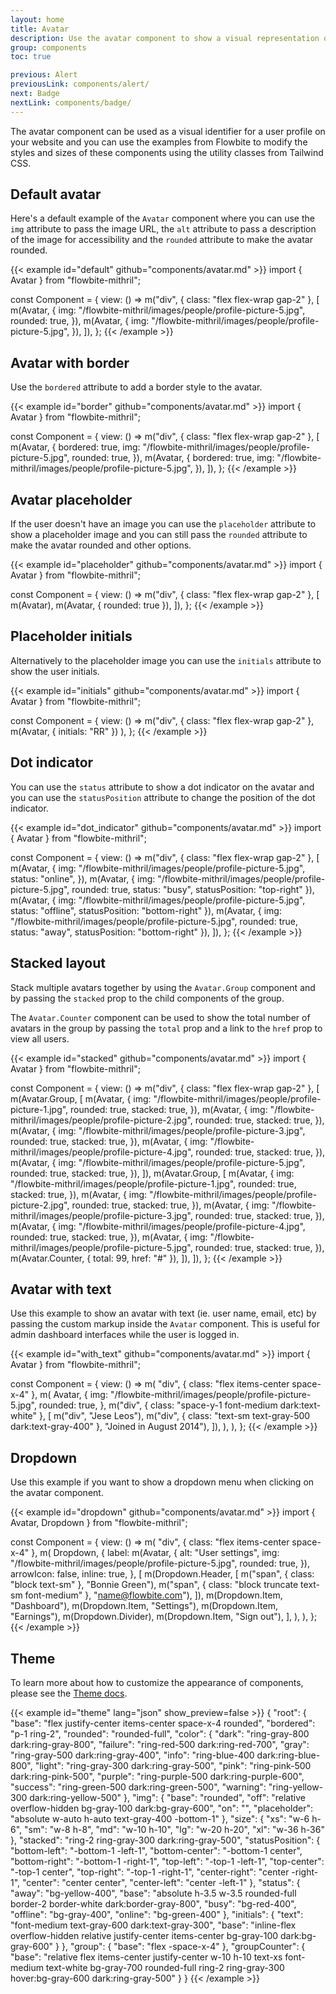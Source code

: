 ```yaml
---
layout: home
title: Avatar
description: Use the avatar component to show a visual representation of a user profile using an image element or SVG object based on multiple styles and sizes
group: components
toc: true

previous: Alert
previousLink: components/alert/
next: Badge
nextLink: components/badge/
---
```


The avatar component can be used as a visual identifier for a user profile on your website and you can use the examples from Flowbite to modify the styles and sizes of these components using the utility classes from Tailwind CSS.

## Default avatar

Here's a default example of the `Avatar` component where you can use the `img` attribute to pass the image URL, the `alt` attribute to pass a description of the image for accessibility and the `rounded` attribute to make the avatar rounded.

{{< example id="default" github="components/avatar.md" >}}
import { Avatar } from "flowbite-mithril";

const Component = {
  view: () =>
    m("div", { class: "flex flex-wrap gap-2" }, [
      m(Avatar, {
        img: "/flowbite-mithril/images/people/profile-picture-5.jpg",
        rounded: true,
      }),
      m(Avatar, {
        img: "/flowbite-mithril/images/people/profile-picture-5.jpg",
      }),
    ]),
};
{{< /example >}}

## Avatar with border

Use the `bordered` attribute to add a border style to the avatar.

{{< example id="border" github="components/avatar.md" >}}
import { Avatar } from "flowbite-mithril";

const Component = {
  view: () =>
    m("div", { class: "flex flex-wrap gap-2" }, [
      m(Avatar, {
        bordered: true,
        img: "/flowbite-mithril/images/people/profile-picture-5.jpg",
        rounded: true,
      }),
      m(Avatar, {
        bordered: true,
        img: "/flowbite-mithril/images/people/profile-picture-5.jpg",
      }),
    ]),
};
{{< /example >}}

## Avatar placeholder

If the user doesn't have an image you can use the `placeholder` attribute to show a placeholder image and you can still pass the `rounded` attribute to make the avatar rounded and other options.

{{< example id="placeholder" github="components/avatar.md" >}}
import { Avatar } from "flowbite-mithril";

const Component = {
  view: () =>
    m("div", { class: "flex flex-wrap gap-2" }, [
      m(Avatar),
      m(Avatar, { rounded: true }),
    ]),
};
{{< /example >}}


## Placeholder initials

Alternatively to the placeholder image you can use the `initials` attribute to show the user initials.

{{< example id="initials" github="components/avatar.md" >}}
import { Avatar } from "flowbite-mithril";

const Component = {
  view: () =>
    m("div", { class: "flex flex-wrap gap-2" },
      m(Avatar, { initials: "RR" })
    ),
};
{{< /example >}}

## Dot indicator

You can use the `status` attribute to show a dot indicator on the avatar and you can use the `statusPosition` attribute to change the position of the dot indicator.

{{< example id="dot_indicator" github="components/avatar.md" >}}
import { Avatar } from "flowbite-mithril";

const Component = {
  view: () =>
    m("div", { class: "flex flex-wrap gap-2" }, [
      m(Avatar, {
        img: "/flowbite-mithril/images/people/profile-picture-5.jpg",
        status: "online",
      }),
      m(Avatar, {
        img: "/flowbite-mithril/images/people/profile-picture-5.jpg",
        rounded: true,
        status: "busy",
        statusPosition: "top-right"
      }),
      m(Avatar, {
        img: "/flowbite-mithril/images/people/profile-picture-5.jpg",
        status: "offline",
        statusPosition: "bottom-right"
      }),
      m(Avatar, {
        img: "/flowbite-mithril/images/people/profile-picture-5.jpg",
        rounded: true,
        status: "away",
        statusPosition: "bottom-right"
      }),
    ]),
};
{{< /example >}}

## Stacked layout

Stack multiple avatars together by using the `Avatar.Group` component and by passing the `stacked` prop to the child components of the group.

The `Avatar.Counter` component can be used to show the total number of avatars in the group by passing the `total` prop and a link to the `href` prop to view all users.

{{< example id="stacked" github="components/avatar.md" >}}
import { Avatar } from "flowbite-mithril";

const Component = {
  view: () =>
    m("div", { class: "flex flex-wrap gap-2" }, [
      m(Avatar.Group, [
        m(Avatar, {
          img: "/flowbite-mithril/images/people/profile-picture-1.jpg",
          rounded: true,
          stacked: true,
        }),
        m(Avatar, {
          img: "/flowbite-mithril/images/people/profile-picture-2.jpg",
          rounded: true,
          stacked: true,
        }),
        m(Avatar, {
          img: "/flowbite-mithril/images/people/profile-picture-3.jpg",
          rounded: true,
          stacked: true,
        }),
        m(Avatar, {
          img: "/flowbite-mithril/images/people/profile-picture-4.jpg",
          rounded: true,
          stacked: true,
        }),
        m(Avatar, {
          img: "/flowbite-mithril/images/people/profile-picture-5.jpg",
          rounded: true,
          stacked: true,
        }),
      ]),
      m(Avatar.Group, [
        m(Avatar, {
          img: "/flowbite-mithril/images/people/profile-picture-1.jpg",
          rounded: true,
          stacked: true,
        }),
        m(Avatar, {
          img: "/flowbite-mithril/images/people/profile-picture-2.jpg",
          rounded: true,
          stacked: true,
        }),
        m(Avatar, {
          img: "/flowbite-mithril/images/people/profile-picture-3.jpg",
          rounded: true,
          stacked: true,
        }),
        m(Avatar, {
          img: "/flowbite-mithril/images/people/profile-picture-4.jpg",
          rounded: true,
          stacked: true,
        }),
        m(Avatar, {
          img: "/flowbite-mithril/images/people/profile-picture-5.jpg",
          rounded: true,
          stacked: true,
        }),
        m(Avatar.Counter, { total: 99, href: "#" }),
      ]),
    ]),
};
{{< /example >}}

## Avatar with text

Use this example to show an avatar with text (ie. user name, email, etc) by passing the custom markup inside the `Avatar` component. This is useful for admin dashboard interfaces while the user is logged in.

{{< example id="with_text" github="components/avatar.md" >}}
import { Avatar } from "flowbite-mithril";

const Component = {
  view: () =>
    m(
      "div",
      { class: "flex items-center space-x-4" },
      m(
        Avatar,
        {
          img: "/flowbite-mithril/images/people/profile-picture-5.jpg",
          rounded: true,
        },
        m("div", { class: "space-y-1 font-medium dark:text-white" }, [
          m("div", "Jese Leos"),
          m("div", { class: "text-sm text-gray-500 dark:text-gray-400" }, "Joined in August 2014"),
        ]),
      ),
    ),
};
{{< /example >}}

## Dropdown

Use this example if you want to show a dropdown menu when clicking on the avatar component.

{{< example id="dropdown" github="components/avatar.md" >}}
import { Avatar, Dropdown } from "flowbite-mithril";

const Component = {
  view: () =>
    m(
      "div",
      { class: "flex items-center space-x-4" },
      m(
        Dropdown,
        {
          label: m(Avatar, {
            alt: "User settings",
            img: "/flowbite-mithril/images/people/profile-picture-5.jpg",
            rounded: true,
          }),
          arrowIcon: false,
          inline: true,
        },
        [
          m(Dropdown.Header, [
            m("span", { class: "block text-sm" }, "Bonnie Green"),
            m("span", { class: "block truncate text-sm font-medium" }, "name@flowbite.com"),
          ]),
          m(Dropdown.Item, "Dashboard"),
          m(Dropdown.Item, "Settings"),
          m(Dropdown.Item, "Earnings"),
          m(Dropdown.Divider),
          m(Dropdown.Item, "Sign out"),
        ],
      ),
    ),
};
{{< /example >}}

## Theme

To learn more about how to customize the appearance of components, please see the [Theme docs](https://alexferl.github.io/flowbite-mithril/customize/theme/).

{{< example id="theme" lang="json" show_preview=false >}}
{
  "root": {
    "base": "flex justify-center items-center space-x-4 rounded",
    "bordered": "p-1 ring-2",
    "rounded": "rounded-full",
    "color": {
      "dark": "ring-gray-800 dark:ring-gray-800",
      "failure": "ring-red-500 dark:ring-red-700",
      "gray": "ring-gray-500 dark:ring-gray-400",
      "info": "ring-blue-400 dark:ring-blue-800",
      "light": "ring-gray-300 dark:ring-gray-500",
      "pink": "ring-pink-500 dark:ring-pink-500",
      "purple": "ring-purple-500 dark:ring-purple-600",
      "success": "ring-green-500 dark:ring-green-500",
      "warning": "ring-yellow-300 dark:ring-yellow-500"
    },
    "img": {
      "base": "rounded",
      "off": "relative overflow-hidden bg-gray-100 dark:bg-gray-600",
      "on": "",
      "placeholder": "absolute w-auto h-auto text-gray-400 -bottom-1"
    },
    "size": {
      "xs": "w-6 h-6",
      "sm": "w-8 h-8",
      "md": "w-10 h-10",
      "lg": "w-20 h-20",
      "xl": "w-36 h-36"
    },
    "stacked": "ring-2 ring-gray-300 dark:ring-gray-500",
    "statusPosition": {
      "bottom-left": "-bottom-1 -left-1",
      "bottom-center": "-bottom-1 center",
      "bottom-right": "-bottom-1 -right-1",
      "top-left": "-top-1 -left-1",
      "top-center": "-top-1 center",
      "top-right": "-top-1 -right-1",
      "center-right": "center -right-1",
      "center": "center center",
      "center-left": "center -left-1"
    },
    "status": {
      "away": "bg-yellow-400",
      "base": "absolute h-3.5 w-3.5 rounded-full border-2 border-white dark:border-gray-800",
      "busy": "bg-red-400",
      "offline": "bg-gray-400",
      "online": "bg-green-400"
    },
    "initials": {
      "text": "font-medium text-gray-600 dark:text-gray-300",
      "base": "inline-flex overflow-hidden relative justify-center items-center bg-gray-100 dark:bg-gray-600"
    }
  },
  "group": {
    "base": "flex -space-x-4"
  },
  "groupCounter": {
    "base": "relative flex items-center justify-center w-10 h-10 text-xs font-medium text-white bg-gray-700 rounded-full ring-2 ring-gray-300 hover:bg-gray-600 dark:ring-gray-500"
  }
}
{{< /example >}}
